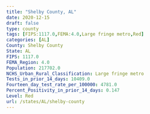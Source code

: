 ```yaml
---
title: "Shelby County, AL"
date: 2020-12-15
draft: false
type: county
tags: [FIPS:1117.0,FEMA:4.0,Large fringe metro,Red]
categories: [AL]
County: Shelby County
State: AL
FIPS: 1117.0
FEMA_Region: 4.0
Population: 217702.0
NCHS_Urban_Rural_Classification: Large fringe metro
Tests_in_prior_14_days: 10409.0
Fourteen_day_test_rate_per_100000: 4781.0
Percent_Positivity_in_prior_14_days: 0.147
Level: Red
url: /states/AL/shelby-county
---
```



